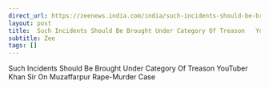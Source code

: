 ```yaml
---
direct_url: https://zeenews.india.com/india/such-incidents-should-be-brought-under-category-of-treason-youtuber-khan-sir-on-muzaffarpur-rape-murder-case-2912515.html
layout: post
title:  Such Incidents Should Be Brought Under Category Of Treason   YouTuber Khan Sir On Muzaffarpur Rape-Murder Case
subtitle: Zee
tags: []
---
```


 Such Incidents Should Be Brought Under Category Of Treason   YouTuber Khan Sir On Muzaffarpur Rape-Murder Case
